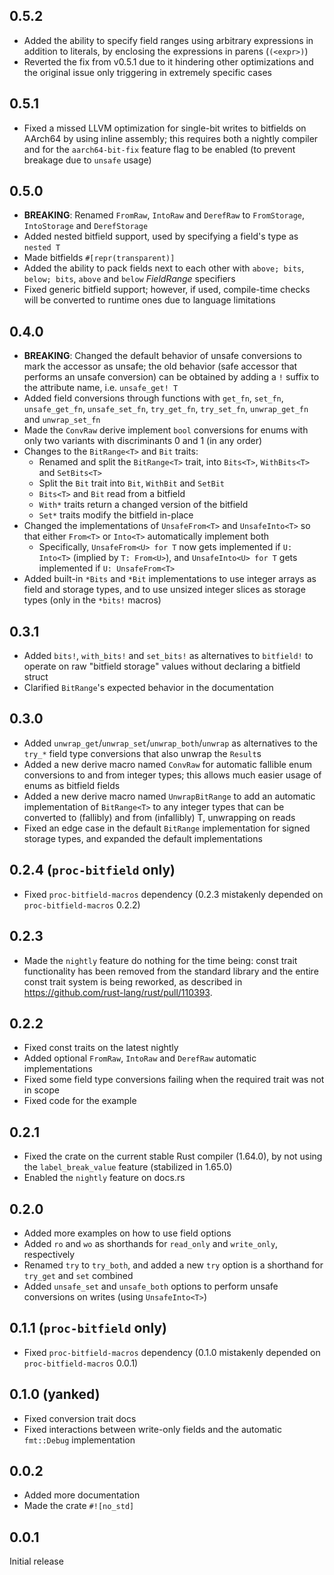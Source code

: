 ## 0.5.2
- Added the ability to specify field ranges using arbitrary expressions in addition to literals, by enclosing the expressions in parens (`(<expr>)`)
- Reverted the fix from v0.5.1 due to it hindering other optimizations and the original issue only triggering in extremely specific cases

## 0.5.1
- Fixed a missed LLVM optimization for single-bit writes to bitfields on AArch64 by using inline assembly; this requires both a nightly compiler and for the `aarch64-bit-fix` feature flag to be enabled (to prevent breakage due to `unsafe` usage)

## 0.5.0
- **BREAKING**: Renamed `FromRaw`, `IntoRaw` and `DerefRaw` to `FromStorage`, `IntoStorage` and `DerefStorage`
- Added nested bitfield support, used by specifying a field's type as `nested T`
- Made bitfields `#[repr(transparent)]`
- Added the ability to pack fields next to each other with `above; bits`, `below; bits`, `above` and `below` *FieldRange* specifiers
- Fixed generic bitfield support; however, if used, compile-time checks will be converted to runtime ones due to language limitations

## 0.4.0
- **BREAKING**: Changed the default behavior of unsafe conversions to mark the accessor as unsafe; the old behavior (safe accessor that performs an unsafe conversion) can be obtained by adding a `!` suffix to the attribute name, i.e. `unsafe_get! T`
- Added field conversions through functions with `get_fn`, `set_fn`, `unsafe_get_fn`, `unsafe_set_fn`, `try_get_fn`, `try_set_fn`, `unwrap_get_fn` and `unwrap_set_fn`
- Made the `ConvRaw` derive implement `bool` conversions for enums with only two variants with discriminants 0 and 1 (in any order)
- Changes to the `BitRange<T>` and `Bit` traits:
    - Renamed and split the `BitRange<T>` trait, into `Bits<T>`, `WithBits<T>` and `SetBits<T>`
    - Split the `Bit` trait into `Bit`, `WithBit` and `SetBit`
    - `Bits<T>` and `Bit` read from a bitfield
    - `With*` traits return a changed version of the bitfield
    - `Set*` traits modify the bitfield in-place
- Changed the implementations of `UnsafeFrom<T>` and `UnsafeInto<T>` so that either `From<T>` or `Into<T>` automatically implement both
    - Specifically, `UnsafeFrom<U> for T` now gets implemented if `U: Into<T>` (implied by `T: From<U>`), and `UnsafeInto<U> for T` gets implemented if `U: UnsafeFrom<T>`
- Added built-in `*Bits` and `*Bit` implementations to use integer arrays as field and storage types, and to use unsized integer slices as storage types (only in the `*bits!` macros)

## 0.3.1
- Added `bits!`, `with_bits!` and `set_bits!` as alternatives to `bitfield!` to operate on raw "bitfield storage" values without declaring a bitfield struct
- Clarified `BitRange`'s expected behavior in the documentation

## 0.3.0
- Added `unwrap_get`/`unwrap_set`/`unwrap_both`/`unwrap` as alternatives to the `try_*` field type conversions that also unwrap the `Result`s
- Added a new derive macro named `ConvRaw` for automatic fallible enum conversions to and from integer types; this allows much easier usage of enums as bitfield fields
- Added a new derive macro named `UnwrapBitRange` to add an automatic implementation of `BitRange<T>` to any integer types that can be converted to (fallibly) and from  (infallibly) T, unwrapping on reads
- Fixed an edge case in the default `BitRange` implementation for signed storage types, and expanded the default implementations

## 0.2.4 (`proc-bitfield` only)
- Fixed `proc-bitfield-macros` dependency (0.2.3 mistakenly depended on `proc-bitfield-macros` 0.2.2)

## 0.2.3
- Made the `nightly` feature do nothing for the time being: const trait functionality has been removed from the standard library and the entire const trait system is being reworked, as described in https://github.com/rust-lang/rust/pull/110393.

## 0.2.2
- Fixed const traits on the latest nightly
- Added optional `FromRaw`, `IntoRaw` and `DerefRaw` automatic implementations
- Fixed some field type conversions failing when the required trait was not in scope
- Fixed code for the example

## 0.2.1
- Fixed the crate on the current stable Rust compiler (1.64.0), by not using the `label_break_value` feature (stabilized in 1.65.0)
- Enabled the `nightly` feature on docs.rs

## 0.2.0
- Added more examples on how to use field options
- Added `ro` and `wo`  as shorthands for `read_only` and `write_only`, respectively
- Renamed `try` to `try_both`, and added a new `try` option is a shorthand for `try_get` and `set` combined
- Added `unsafe_set` and `unsafe_both` options to perform unsafe conversions on writes (using `UnsafeInto<T>`)

## 0.1.1 (`proc-bitfield` only)
- Fixed `proc-bitfield-macros` dependency (0.1.0 mistakenly depended on `proc-bitfield-macros` 0.0.1)

## 0.1.0 (yanked)
- Fixed conversion trait docs
- Fixed interactions between write-only fields and the automatic `fmt::Debug` implementation

## 0.0.2
- Added more documentation
- Made the crate `#![no_std]`

## 0.0.1
Initial release
